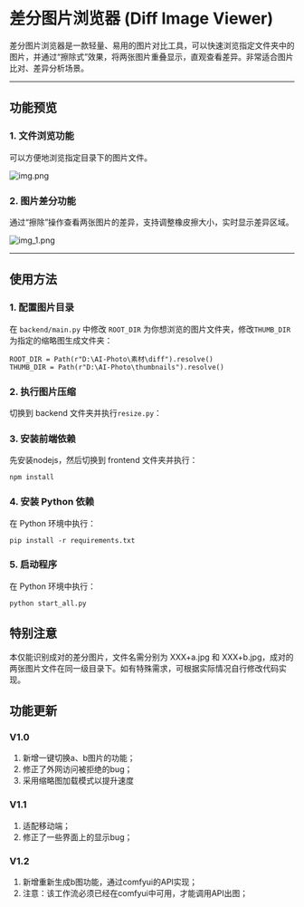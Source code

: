 # 差分图片浏览器 (Diff Image Viewer)

差分图片浏览器是一款轻量、易用的图片对比工具，可以快速浏览指定文件夹中的图片，并通过“擦除式”效果，将两张图片重叠显示，直观查看差异。非常适合图片比对、差异分析场景。

---

## 功能预览

### 1. 文件浏览功能
可以方便地浏览指定目录下的图片文件。  

![img.png](res/img.png)

### 2. 图片差分功能
通过“擦除”操作查看两张图片的差异，支持调整橡皮擦大小，实时显示差异区域。  

![img_1.png](res/img_1.png)

---

## 使用方法

### 1. 配置图片目录
在 `backend/main.py` 中修改 `ROOT_DIR` 为你想浏览的图片文件夹，修改`THUMB_DIR`为指定的缩略图生成文件夹：  

```
ROOT_DIR = Path(r"D:\AI-Photo\素材\diff").resolve()
THUMB_DIR = Path(r"D:\AI-Photo\thumbnails").resolve()
```
### 2. 执行图片压缩
切换到 backend 文件夹并执行`resize.py`：

### 3. 安装前端依赖
先安装nodejs，然后切换到 frontend 文件夹并执行：
```
npm install
```

### 4. 安装 Python 依赖
在 Python 环境中执行：
```
pip install -r requirements.txt
```

### 5. 启动程序
在 Python 环境中执行：
```
python start_all.py
```

## 特别注意
本仅能识别成对的差分图片，文件名需分别为 XXX+a.jpg 和 XXX+b.jpg，成对的两张图片文件在同一级目录下。如有特殊需求，可根据实际情况自行修改代码实现。

## 功能更新
### V1.0
1. 新增一键切换a、b图片的功能；
2. 修正了外网访问被拒绝的bug；
3. 采用缩略图加载模式以提升速度
### V1.1
1. 适配移动端；
2. 修正了一些界面上的显示bug；
### V1.2
1. 新增重新生成b图功能，通过comfyui的API实现；
2. 注意：该工作流必须已经在comfyui中可用，才能调用API出图；